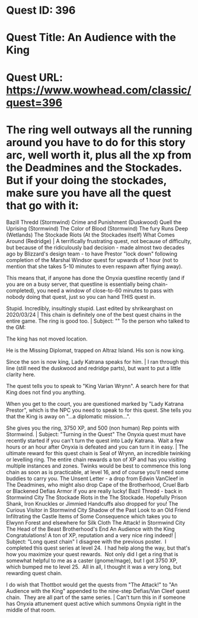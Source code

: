 # Quest ID: 396
# Quest Title: An Audience with the King
# Quest URL: https://www.wowhead.com/classic/quest=396
# The ring well outways all the running around you have to do for this story arc, well worth it, plus all the xp from the Deadmines and the Stockades. But if your doing the stockades, make sure you have all the quest that go with it:
Bazill Thredd (Stormwind)
Crime and Punishment (Duskwood)
Quell the Uprising (Stormwind)
The Color of Blood (Stormwind)
The fury Runs Deep (Wetlands)
The Stockade Riots (At the Stockades itself)
What Comes Around (Redridge) | A terrifically frustrating quest, not because of difficulty, but because of the ridiculously bad decision - made almost two decades ago by Blizzard's design team - to have Prestor "lock down" following completion of the Marshal Windsor quest for upwards of 1 hour (not to mention that she takes 5-10 minutes to even respawn after flying away).

This means that, if anyone has done the Onyxia questline recently (and if you are on a busy server, that questline is essentially being chain-completed), you need a window of close-to-60 minutes to pass with nobody doing that quest, just so you can hand THIS quest in.

Stupid. Incredibly, insultingly stupid.
Last edited by shrikearghast on 2020/03/24 | This chain is definitely one of the best quest chains in the entire game. The ring is good too. | Subject: "<Blank>"
To the person who talked to the GM:

The king has not moved location.

He is the Missing Diplomat, trapped on Altraz Island. His son is now king.

Since the son is now king, Lady Katrana speaks for him. | I ran through this line (still need the duskwood and redridge parts), but want to put a little clarity here.

The quest tells you to speak to "King Varian Wrynn". A search here for that King does not find you anything.

When you get to the court, you are questioned marked by "Lady Katrana Prestor", which is the NPC you need to speak to for this quest. She tells you that the King is away on "...a diplomatic mission...".

She gives you the ring, 3750 XP, and 500 (non human) Rep points with Stormwind. | Subject: "Turning in the Quest"
The Onyxia quest must have recently started if you can't turn the quest into Lady Katrana.  Wait a few hours or an hour after Onyxia is defeated and you can turn it in easy. | The ultimate reward for this quest chain is  Seal of Wrynn, an incredible twinking or levelling ring. The entire chain rewards a ton of XP and has you visiting multiple instances and zones. Twinks would be best to commence this long chain as soon as is practicable, at level 16, and of course you'll need some buddies to carry you.
 The Unsent Letter - a drop from Edwin VanCleef in The Deadmines, who might also drop  Cape of the Brotherhood,  Cruel Barb or  Blackened Defias Armor if you are really lucky!
 Bazil Thredd - back in Stormwind City
 The Stockade Riots in the The Stockade. Hopefully  Prison Shank,  Iron Knuckles or  Jimmied Handcuffs also dropped for you!
 The Curious Visitor in Stormwind City
 Shadow of the Past
 Look to an Old Friend
 Infiltrating the Castle
 Items of Some Consequence which takes you to Elwynn Forest and elsewhere for  Silk Cloth
 The Attack! in Stormwind City
 The Head of the Beast
 Brotherhood's End
 An Audience with the King
Congratulations! A ton of XP, reputation and a very nice ring indeed! | Subject: "Long quest chain"
I disagree with the previous poster.  I completed this quest series at level 24.  I had help along the way, but that's how you maximize your quest rewards.  Not only did I get a ring that is somewhat helpful to me as a caster (gnome/mage), but I got 3750 XP, which bumped me to level 25.  All in all, I thought it was a very long, but rewarding quest chain.

I do wish that Thottbot would get the quests from "The Attack!" to "An Audience with the King" appended to the nine-step Defias/Van Cleef quest chain.  They are all part of the same series. | Can't turn this in if someone has Onyxia attunement quest active which summons Onyxia right in the middle of that room.